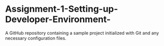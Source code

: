 # Assignment-1-Setting-up-Developer-Environment-
A GitHub repository containing a sample project initialized with Git and any necessary configuration files.
